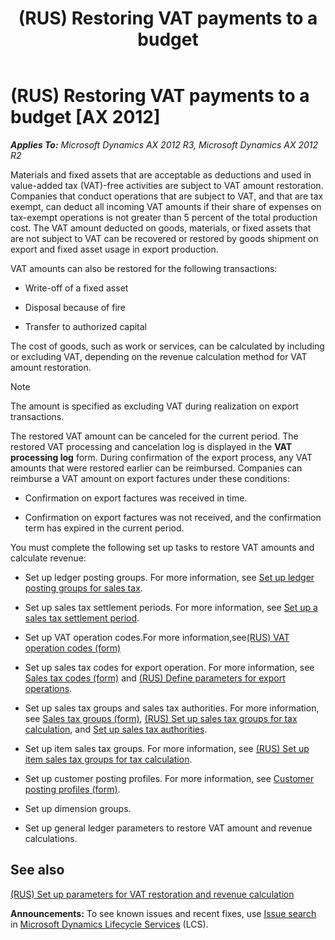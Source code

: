 ﻿---
title: (RUS) Restoring VAT payments to a budget
TOCTitle: (RUS) Restoring VAT payments to a budget
ms:assetid: e47e8889-2612-41ad-84ab-c82714c26f95
ms:mtpsurl: https://technet.microsoft.com/en-us/library/JJ711721(v=AX.60)
ms:contentKeyID: 49388044
ms.date: 05/02/2014
mtps_version: v=AX.60
f1_keywords:
- (RUS)
- Russia
- Restoring VAT
- VAT payments
---

# (RUS) Restoring VAT payments to a budget [AX 2012]


_**Applies To:** Microsoft Dynamics AX 2012 R3, Microsoft Dynamics AX 2012 R2_

Materials and fixed assets that are acceptable as deductions and used in value-added tax (VAT)-free activities are subject to VAT amount restoration. Companies that conduct operations that are subject to VAT, and that are tax exempt, can deduct all incoming VAT amounts if their share of expenses on tax-exempt operations is not greater than 5 percent of the total production cost. The VAT amount deducted on goods, materials, or fixed assets that are not subject to VAT can be recovered or restored by goods shipment on export and fixed asset usage in export production.

VAT amounts can also be restored for the following transactions:

  - Write-off of a fixed asset

  - Disposal because of fire

  - Transfer to authorized capital

The cost of goods, such as work or services, can be calculated by including or excluding VAT, depending on the revenue calculation method for VAT amount restoration.


> [!NOTE]
> <P>The amount is specified as excluding VAT during realization on export transactions.</P>



The restored VAT amount can be canceled for the current period. The restored VAT processing and cancelation log is displayed in the **VAT processing log** form. During confirmation of the export process, any VAT amounts that were restored earlier can be reimbursed. Companies can reimburse a VAT amount on export factures under these conditions:

  - Confirmation on export factures was received in time.

  - Confirmation on export factures was not received, and the confirmation term has expired in the current period.

You must complete the following set up tasks to restore VAT amounts and calculate revenue:

  - Set up ledger posting groups. For more information, see [Set up ledger posting groups for sales tax](set-up-ledger-posting-groups-for-sales-tax.md).

  - Set up sales tax settlement periods. For more information, see [Set up a sales tax settlement period](set-up-a-sales-tax-settlement-period.md).

  - Set up VAT operation codes.For more information,see[(RUS) VAT operation codes (form)](https://technet.microsoft.com/en-us/library/jj839695\(v=ax.60\))

  - Set up sales tax codes for export operation. For more information, see [Sales tax codes (form)](https://technet.microsoft.com/en-us/library/aa553257\(v=ax.60\)) and [(RUS) Define parameters for export operations](rus-define-parameters-for-export-operations.md).

  - Set up sales tax groups and sales tax authorities. For more information, see [Sales tax groups (form)](https://technet.microsoft.com/en-us/library/aa498345\(v=ax.60\)), [(RUS) Set up sales tax groups for tax calculation](rus-set-up-sales-tax-groups-for-tax-calculation.md), and [Set up sales tax authorities](set-up-sales-tax-authorities.md).

  - Set up item sales tax groups. For more information, see [(RUS) Set up item sales tax groups for tax calculation](rus-set-up-item-sales-tax-groups-for-tax-calculation.md).

  - Set up customer posting profiles. For more information, see [Customer posting profiles (form)](https://technet.microsoft.com/en-us/library/aa600572\(v=ax.60\)).

  - Set up dimension groups.

  - Set up general ledger parameters to restore VAT amount and revenue calculations.

## See also

[(RUS) Set up parameters for VAT restoration and revenue calculation](rus-set-up-parameters-for-vat-restoration-and-revenue-calculation.md)

  
**Announcements:** To see known issues and recent fixes, use [Issue search](http://go.microsoft.com/fwlink/?linkid=389258) in [Microsoft Dynamics Lifecycle Services](http://go.microsoft.com/fwlink/?linkid=306505) (LCS).

